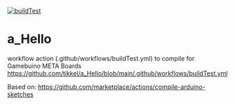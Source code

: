 [![buildTest](https://github.com/tikkel/a_Hello/actions/workflows/buildTest.yml/badge.svg)](https://github.com/tikkel/a_Hello/actions/workflows/buildTest.yml)
# a_Hello

workflow action (.github/workflows/buildTest.yml) to compile for Gamebuino META Boards
https://github.com/tikkel/a_Hello/blob/main/.github/workflows/buildTest.yml

Based on:
https://github.com/marketplace/actions/compile-arduino-sketches
